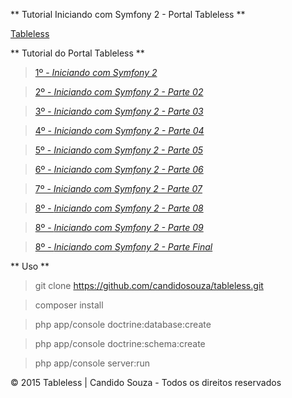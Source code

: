 ** Tutorial Iniciando com Symfony 2 -  Portal Tableless **

[Tableless](http://tableless.com.br/)


** Tutorial do Portal Tableless **

><a href="http://tableless.com.br/iniciando-com-symfony-2/" title="Artigo do projeto" target="_blank">1º -  *Iniciando com Symfony 2*</a>

><a href="http://tableless.com.br/iniciando-com-symfony-2-parte-02/" title="Artigo do projeto" target="_blank">2º -  *Iniciando com Symfony 2 - Parte 02*</a>

><a href="http://tableless.com.br/iniciando-com-symfony-2-parte-03/" title="Artigo do projeto" target="_blank">3º -  *Iniciando com Symfony 2 - Parte 03*</a>

><a href="http://tableless.com.br/iniciando-com-symfony-2-parte-04/" title="Artigo do projeto" target="_blank">4º -  *Iniciando com Symfony 2 - Parte 04*</a>

><a href="http://tableless.com.br/iniciando-com-symfony-2-parte-05/" title="Artigo do projeto" target="_blank">5º -  *Iniciando com Symfony 2 - Parte 05*</a>

><a href="http://tableless.com.br/iniciando-com-symfony-2-parte-06/" title="Artigo do projeto" target="_blank">6º -  *Iniciando com Symfony 2 - Parte 06*</a>

><a href="http://tableless.com.br/iniciando-com-symfony-2-parte-07/" title="Artigo do projeto" target="_blank">7º -  *Iniciando com Symfony 2 - Parte 07*</a>

><a href="http://tableless.com.br/iniciando-com-symfony-2-parte-08/" title="Artigo do projeto" target="_blank">8º -  *Iniciando com Symfony 2 - Parte 08*</a>

><a href="http://tableless.com.br/iniciando-com-symfony-2-parte-09/" title="Artigo do projeto" target="_blank">8º -  *Iniciando com Symfony 2 - Parte 09*</a>

><a href="http://tableless.com.br/iniciando-com-symfony-2-parte-final/" title="Artigo do projeto" target="_blank">8º -  *Iniciando com Symfony 2 - Parte Final*</a>


** Uso **

> git clone https://github.com/candidosouza/tableless.git

> composer install

> php app/console doctrine:database:create

> php app/console doctrine:schema:create

> php app/console server:run


© 2015 Tableless | Candido Souza - Todos os direitos reservados
